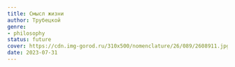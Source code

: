 ```yaml
---
title: Смысл жизни
author: Трубецкой
genre:
- philosophy
status: future
cover: https://cdn.img-gorod.ru/310x500/nomenclature/26/089/2608911.jpg
date: 2023-07-31
---
```


